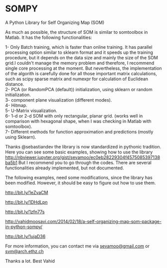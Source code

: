 SOMPY
=====

A Python Library for Self Organizing Map (SOM)

As much as possible, the structure of SOM is similar to somtoolbox in Matlab. It has the following functionalities:

1- Only Batch training, which is faster than online training. It has parallel processing option similar to sklearn format and it speeds up the training procedure, but it depends on the data size and mainly the size of the SOM grid.I couldn't manage the memory problem and therefore, I recommend single core processing at the moment. But nevertheless, the implementation of the algorith is carefully done for all those important matrix calculations, such as scipy sparse matrix and numexpr for calculation of Euclidean distance.  
2- PCA (or RandomPCA (default)) initialization, using sklearn or random initialization.  
3- component plane visualization (different modes). 	
4- Hitmap.  
5- U-Matrix visualization.  
6- 1-d or 2-d SOM with only rectangular, planar grid. (works well in comparison with hexagonal shape, when I was checking in Matlab with somtoolbox).  
7- Different methods for function approximation and predictions (mostly using Sklearn).

Thanks @sebastiandev the library is now standardized in pythonic tradition. 
Here you can see some basic examples, showing how to use the library
http://nbviewer.jupyter.org/gist/sevamoo/ec0eb28229304f4575085397138ba5b1
But I recommend you to go through the codes. There are several functionalities already implemented, but not documented.

The following examples, need some modifications, since the library has been modified. However, it should be easy to figure out how to use them.

http://bit.ly/1eZvaCM

http://bit.ly/1DHdLpn

http://bit.ly/1zfn77s

http://vahidmoosavi.com/2014/02/18/a-self-organizing-map-som-package-in-python-sompy/

http://bit.ly/1ujaD36

For more information, you can contact me via sevamoo@gmail.com or svm@arch.ethz.ch

Thanks a lot.
Best
Vahid

